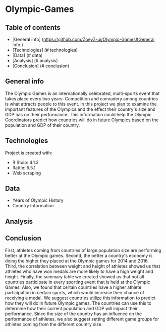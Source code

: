 # Olympic-Games
## Table of contents
* [General info] (https://github.com/ZoeyZ-ui/Olympic-Games#General info.)
* [Technologies] (# technologies)
* [Data] (# data)
* [Analysis] (# analysis)
* [Conclusion] (# conclusion)

## General info
The Olympic Games is an internationally celebrated, multi-sports event that takes place every two years. Competition and comradery among countries is what attracts people to this event. In this project we plan to examine the important features of the Olympics and the effect their country's size and GDP has on their performance. This information could help the Olympic Coordinators predict how countries will do in future Olympics based on the population and GDP of their country.
	
## Technologies
Project is created with:
* R Stuio: 4.1.3
* Rattle: 5.5.1
* Web scraping 

## Data 
* Years of Olympic History 
* Country Information 

## Analysis 
	
  
## Conclusion  
First, athletes coming from countries of large population size are performing better at the Olympic games. Second, the better a country's economy is doing the higher they placed at the Olympic games for 2014 and 2016. Third, the correlation between weight and height of athletes showed us that athletes who have won medals are more likely to have a high weight and height. Finally, the summary table we created showed us that not all countries participate in every sporting event that is held at the Olympic Games. Also, we found that certain countries have a higher athlete participation in certain sports, which would increase their chance of receiving a medal. We suggest countries utilize this information to predict how they will do in future Olympic games. The countries can use this to determine how their current population and GDP will impact their performance. Since the size of the country has an influence on the performance of athletes, we also suggest setting different game groups for athletes coming from the different country size.
